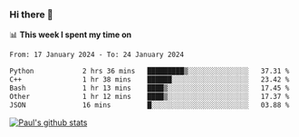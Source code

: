 ### Hi there 👋

📊 **This week I spent my time on**
<!--START_SECTION:waka-->

```txt
From: 17 January 2024 - To: 24 January 2024

Python            2 hrs 36 mins   █████████▒░░░░░░░░░░░░░░░   37.31 %
C++               1 hr 38 mins    ██████░░░░░░░░░░░░░░░░░░░   23.42 %
Bash              1 hr 13 mins    ████▒░░░░░░░░░░░░░░░░░░░░   17.45 %
Other             1 hr 12 mins    ████▒░░░░░░░░░░░░░░░░░░░░   17.37 %
JSON              16 mins         █░░░░░░░░░░░░░░░░░░░░░░░░   03.88 %
```

<!--END_SECTION:waka-->


[![Paul's github stats](https://github-readme-stats.vercel.app/api?username=mickeyouyou&theme=dracula&show_icons=true)](https://github.com/anuraghazra/github-readme-stats)
